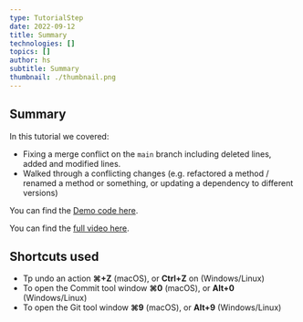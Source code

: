```yaml
---
type: TutorialStep
date: 2022-09-12
title: Summary
technologies: []
topics: []
author: hs
subtitle: Summary 
thumbnail: ./thumbnail.png
---
```


## Summary

In this tutorial we covered:
- Fixing a merge conflict on the `main` branch including deleted lines, added and modified lines.
- Walked through a conflicting changes (e.g. refactored a method / renamed a method or something, or updating a dependency to different versions)

You can find the [Demo code here](https://github.com/mlvandijk/gitdemo).

You can find the [full video here](https://www.youtube.com/watch?v=bPX9VHjviEM).

## Shortcuts used

- Tp undo an action **⌘+Z** (macOS), or **Ctrl+Z** on (Windows/Linux)
- To open the Commit tool window **⌘0** (macOS), or **Alt+0** (Windows/Linux)
- To open the Git tool window **⌘9** (macOS), or **Alt+9** (Windows/Linux)